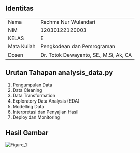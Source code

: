## Identitas
<table align="center">
  <tr><td>Nama</td><td>Rachma Nur Wulandari</td></tr> 
  <tr><td>NIM</td><td>12030122120003</td></tr>
  <tr><td>KELAS</td><td>E</td></tr>
  <tr><td>Mata Kuliah</td><td>Pengkodean dan Pemrograman</td></tr>
  <tr><td>Dosen</td><td>Dr. Totok Dewayanto, SE., M.Si, Ak, CA</td></tr>
</table>

## Urutan Tahapan analysis_data.py
1. Pengumpulan Data
2. Data Cleaning
3. Data Transformation
4. Exploratory Data Analysis (EDA)
5. Modelling Data
6. Interpretasi dan Penyajian Hasil
7. Deploy dan Monitoring

## Hasil Gambar
![Figure_1](https://github.com/rachmanurwulandari/Rachma-Nur-Wulandari_Data-Analitik/assets/152131726/c4b148ce-6a3b-4ea2-b4b8-b7c79154c945)
